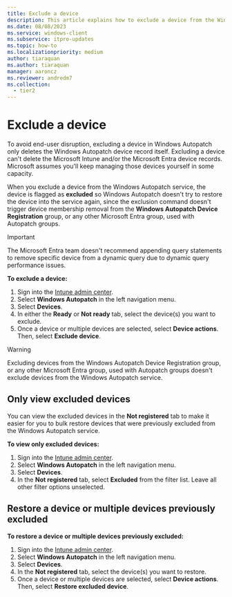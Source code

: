 ```yaml
---
title: Exclude a device
description: This article explains how to exclude a device from the Windows Autopatch service
ms.date: 08/08/2023
ms.service: windows-client
ms.subservice: itpro-updates
ms.topic: how-to
ms.localizationpriority: medium
author: tiaraquan
ms.author: tiaraquan
manager: aaroncz
ms.reviewer: andredm7
ms.collection:
  - tier2
---
```


# Exclude a device

To avoid end-user disruption, excluding a device in Windows Autopatch only deletes the Windows Autopatch device record itself. Excluding a device can't delete the Microsoft Intune and/or the Microsoft Entra device records. Microsoft assumes you'll keep managing those devices yourself in some capacity.

When you exclude a device from the Windows Autopatch service, the device is flagged as **excluded** so Windows Autopatch doesn't try to restore the device into the service again, since the exclusion command doesn't trigger device membership removal from the **Windows Autopatch Device Registration** group, or any other Microsoft Entra group, used with Autopatch groups.

> [!IMPORTANT]
> The Microsoft Entra team doesn't recommend appending query statements to remove specific device from a dynamic query due to dynamic query performance issues.

**To exclude a device:**

1. Sign into the [Intune admin center](https://go.microsoft.com/fwlink/?linkid=2109431).
1. Select **Windows Autopatch** in the left navigation menu.
1. Select **Devices**.
1. In either the **Ready** or **Not ready** tab, select the device(s) you want to exclude.
1. Once a device or multiple devices are selected, select **Device actions**. Then, select **Exclude device**.

> [!WARNING]
> Excluding devices from the Windows Autopatch Device Registration group, or any other Microsoft Entra group, used with Autopatch groups doesn't exclude devices from the Windows Autopatch service.

## Only view excluded devices

You can view the excluded devices in the **Not registered** tab to make it easier for you to bulk restore devices that were previously excluded from the Windows Autopatch service.

**To view only excluded devices:**

1. Sign into the [Intune admin center](https://go.microsoft.com/fwlink/?linkid=2109431).
1. Select **Windows Autopatch** in the left navigation menu.
1. Select **Devices**.
1. In the **Not registered** tab, select **Excluded** from the filter list. Leave all other filter options unselected.

## Restore a device or multiple devices previously excluded

**To restore a device or multiple devices previously excluded:**

1. Sign into the [Intune admin center](https://go.microsoft.com/fwlink/?linkid=2109431).
1. Select **Windows Autopatch** in the left navigation menu.
1. Select **Devices**.
1. In the **Not registered** tab, select the device(s) you want to restore.
1. Once a device or multiple devices are selected, select **Device actions**. Then, select **Restore excluded device**.
